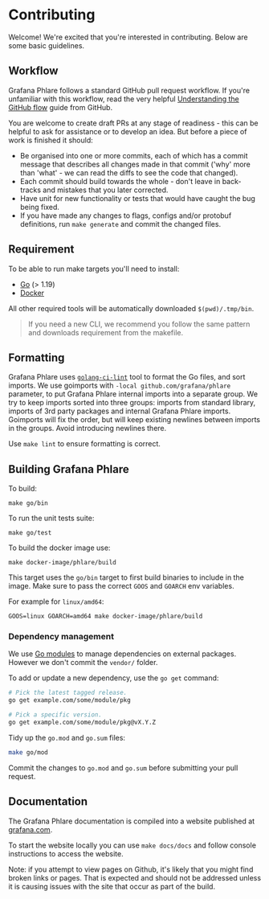 # Contributing

Welcome! We're excited that you're interested in contributing. Below are some basic guidelines.

## Workflow

Grafana Phlare follows a standard GitHub pull request workflow. If you're unfamiliar with this workflow, read the very helpful [Understanding the GitHub flow](https://guides.github.com/introduction/flow/) guide from GitHub.

You are welcome to create draft PRs at any stage of readiness - this
can be helpful to ask for assistance or to develop an idea. But before
a piece of work is finished it should:

- Be organised into one or more commits, each of which has a commit message that describes all changes made in that commit ('why' more than 'what' - we can read the diffs to see the code that changed).
- Each commit should build towards the whole - don't leave in back-tracks and mistakes that you later corrected.
- Have unit for new functionality or tests that would have caught the bug being fixed.
- If you have made any changes to flags, configs and/or protobuf definitions, run `make generate` and commit the changed files.

## Requirement

To be able to run make targets you'll need to install:

- [Go](https://go.dev/doc/install) (> 1.19)
- [Docker](https://docs.docker.com/engine/install/)

All other required tools will be automatically downloaded `$(pwd)/.tmp/bin`.

> If you need a new CLI, we recommend you follow the same pattern and downloads requirement from the makefile.

## Formatting

Grafana Phlare uses [`golang-ci-lint`](https://github.com/golangci/golangci-lint) tool to format the Go files, and sort imports.
We use goimports with `-local github.com/grafana/phlare` parameter, to put Grafana Phlare internal imports into a separate group. We try to keep imports sorted into three groups: imports from standard library, imports of 3rd party packages and internal Grafana Phlare imports. Goimports will fix the order, but will keep existing newlines between imports in the groups. Avoid introducing newlines there. 

Use `make lint` to ensure formatting is correct.

## Building Grafana Phlare

To build:

```
make go/bin
```

To run the unit tests suite:

```
make go/test
```

To build the docker image use:

```
make docker-image/phlare/build
```

This target uses the `go/bin` target to first build binaries to include in the image.
Make sure to pass the correct `GOOS` and `GOARCH` env variables.

For example for `linux/amd64`:

```
GOOS=linux GOARCH=amd64 make docker-image/phlare/build
```

### Dependency management

We use [Go modules](https://golang.org/cmd/go/#hdr-Modules__module_versions__and_more) to manage dependencies on external packages.
However we don't commit the `vendor/` folder.

To add or update a new dependency, use the `go get` command:

```bash
# Pick the latest tagged release.
go get example.com/some/module/pkg

# Pick a specific version.
go get example.com/some/module/pkg@vX.Y.Z
```

Tidy up the `go.mod` and `go.sum` files:

```bash
make go/mod
```

Commit the changes to `go.mod` and `go.sum` before submitting your pull request.

## Documentation

The Grafana Phlare documentation is compiled into a website published at [grafana.com](https://grafana.com/).

To start the website locally you can use `make docs/docs` and follow console instructions to access the website.

Note: if you attempt to view pages on Github, it's likely that you might find broken links or pages. That is expected and should not be addressed unless it is causing issues with the site that occur as part of the build.

